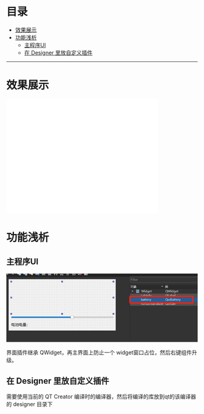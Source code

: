 # 目录

- [效果展示](#效果展示-1)
- [功能浅析](#功能浅析-2)
    - [主程序UI](#主程序ui-1)
    - [在 Designer 里放自定义插件](#在-designer-里放自定义插件-2)

---
# 效果展示 <a id="效果展示-1"></a>

<iframe width="400" height="300" src="plug_in.mp4" frameborder="0" allow="accelerometer; autoplay; encrypted-media; gyroscope; picture-in-picture" allowfullscreen></iframe>

# 功能浅析 <a id="功能浅析-2"></a>

## 主程序UI <a id="主程序ui-1"></a>

<img src="main_ui.png" alt="png">

界面插件继承 QWidget，再主界面上防止一个 widget窗口占位，然后右键组件升级。

## 在 Designer 里放自定义插件 <a id="在-designer-里放自定义插件-2"></a>

需要使用当前的 QT Creator 编译时的编译器，然后将编译的库放到qt的该编译器的 designer 目录下
